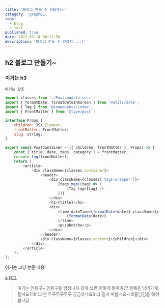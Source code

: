 ```yaml
---
title: '블로그 만들 수 있을까?ㅠ'
category: 'graphQL'
tags:
  - blog
  - test
published: true
date: 2022-09-14 00:21:56
description: '블로그 만들 수 있겠지....!'
---
```


## h2 블로그 만들기~

### 이거는 h3

`이거는 강조`

```javascript
import classes from './Post.module.scss';
import { formatDate, formatDateInKorean } from '@utils/date';
import { Tag } from '@components/index';
import { FrontMatter } from '@type/post';

interface Props {
	children: JSX.Element;
	frontMatter: FrontMatter;
	slug: string;
}

export const PostContainer = ({ children, frontMatter }: Props) => {
	const { title, date, tags, category } = frontMatter;
	console.log(frontMatter);
	return (
		<article>
			<div className={classes.container}>
				<header>
					<div className={classes['tags-wrapper']}>
						{tags.map((tag) => (
							<Tag tag={tag} />
						))}
					</div>
					<h1>{title}</h1>
					<div>
						<time dateTime={formatDate(date)} className={classes.createdAt}>
							{formatDate(date)}
						</time>
						<p>zubetcha</p>
					</div>
				</header>
				<div className={classes.content}>{children}</div>
			</div>
		</article>
	);
};
```

이거는 그냥 본문 내용!

[a 태그](https://eslint.org/docs/latest/rules/no-restricted-imports)

> 여기는 인용구~ 인용구를 엄청나게 길게 쓰면 어떻게 될까여?? 블록을 넘어가게 될까요?!!!!!!과연 두구두구두구 궁금하네요!! 더 길게 써볼게요~!!!!줄넘김을 해야합니당
